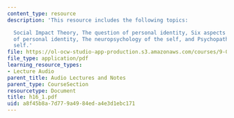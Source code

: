 ```yaml
---
content_type: resource
description: 'This resource includes the following topics:

  Social Impact Theory, The question of personal identity, Six aspects of a sense
  of personal identity, The neuropsychology of the self, and Psychopathology of the
  self.'
file: https://ol-ocw-studio-app-production.s3.amazonaws.com/courses/9-00-introduction-to-psychology-fall-2004/a8f45b8a7d779a4984eda4e3d1ebc171_h16_1.pdf
file_type: application/pdf
learning_resource_types:
- Lecture Audio
parent_title: Audio Lectures and Notes
parent_type: CourseSection
resourcetype: Document
title: h16_1.pdf
uid: a8f45b8a-7d77-9a49-84ed-a4e3d1ebc171
---
```


